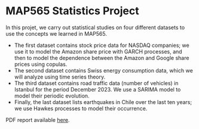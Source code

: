 # MAP565 Statistics Project

In this projet, we carry out statistical studies on four different datasets to use the concepts we learned in MAP565. 
- The first dataset contains stock price data for NASDAQ companies; we use it to model the Amazon share price with GARCH processes, and then to model the dependence between the Amazon and Google share prices using copulas. 
- The second dataset contains Swiss energy consumption data, which we will analyze using time series theory. 
- The third dataset contains road traffic data (number of vehicles) in Istanbul for the period December 2023. We use a SARIMA model to model their periodic evolution. 
- Finally, the last dataset lists earthquakes in Chile over the last ten years; we use Hawkes processes to model their occurrence.

PDF report available [here](https://tessbreton.github.io/assets/pdf/stats-report.pdf).
